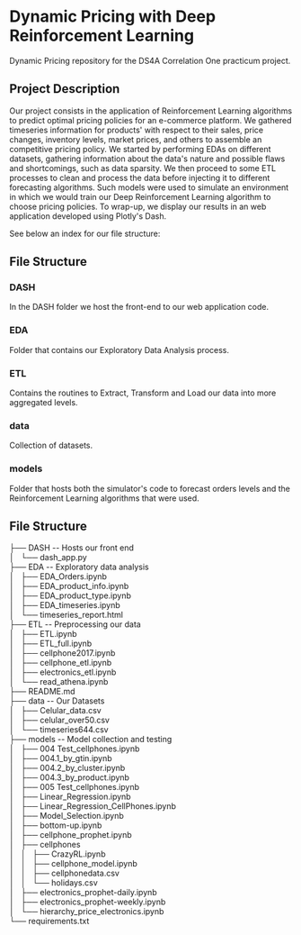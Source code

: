 # Dynamic Pricing with Deep Reinforcement Learning
Dynamic Pricing repository for the DS4A Correlation One practicum project.  

## Project Description
Our project consists in the application of Reinforcement Learning algorithms to predict optimal pricing policies for an e-commerce platform.
We gathered timeseries information for products' with respect to their sales, price changes, inventory levels, market prices, and others to assemble an competitive pricing policy.
We started by performing EDAs on different datasets, gathering information about the data's nature and possible flaws and shortcomings, such as data sparsity. We then proceed to some ETL processes to clean and process the data before injecting it to different forecasting algorithms. Such models were used to simulate an environment in which we would train our Deep Reinforcement Learning algorithm to choose pricing policies. To wrap-up, we display our results in an web application developed using Plotly's Dash.

See below an index for our file structure:

## File Structure
### DASH
In the DASH folder we host the front-end to our web application code.

### EDA
Folder that contains our Exploratory Data Analysis process.

### ETL
Contains the routines to Extract, Transform and Load our data into more aggregated levels.

### data
Collection of datasets.

### models
Folder that hosts both the simulator's code to forecast orders levels and the Reinforcement Learning algorithms that were used.

## File Structure
├── DASH -- Hosts our front end  
│   └── dash_app.py  
├── EDA -- Exploratory data analysis  
│   ├── EDA_Orders.ipynb  
│   ├── EDA_product_info.ipynb  
│   ├── EDA_product_type.ipynb  
│   ├── EDA_timeseries.ipynb  
│   └── timeseries_report.html  
├── ETL -- Preprocessing our data  
│   ├── ETL.ipynb  
│   ├── ETL_full.ipynb  
│   ├── cellphone2017.ipynb  
│   ├── cellphone_etl.ipynb  
│   ├── electronics_etl.ipynb  
│   └── read_athena.ipynb  
├── README.md  
├── data -- Our Datasets  
│   ├── Celular_data.csv  
│   ├── celular_over50.csv  
│   └── timeseries644.csv  
├── models  -- Model collection and testing  
│   ├── 004 Test_cellphones.ipynb  
│   ├── 004.1_by_gtin.ipynb  
│   ├── 004.2_by_cluster.ipynb  
│   ├── 004.3_by_product.ipynb  
│   ├── 005 Test_cellphones.ipynb  
│   ├── Linear_Regression.ipynb  
│   ├── Linear_Regression_CellPhones.ipynb  
│   ├── Model_Selection.ipynb  
│   ├── bottom-up.ipynb  
│   ├── cellphone_prophet.ipynb  
│   ├── cellphones  
│   │   ├── CrazyRL.ipynb  
│   │   ├── cellphone_model.ipynb  
│   │   ├── cellphonedata.csv  
│   │   └── holidays.csv  
│   ├── electronics_prophet-daily.ipynb  
│   ├── electronics_prophet-weekly.ipynb  
│   └── hierarchy_price_electronics.ipynb  
└── requirements.txt  
